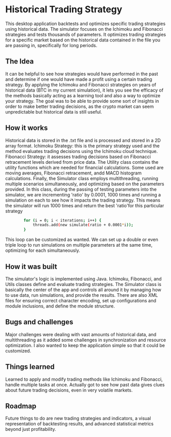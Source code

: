 # Historical Trading Strategy 
This desktop application backtests and optimizes specific trading strategies using historical data. The simulator focuses on the Ichimoku and Fibonacci strategies and tests thousands of parameters. It optimizes trading strategies for a specific market based on the historical data contained in the file you are passing in, specifically for long periods.

## The Idea
It can be helpful to see how strategies would have performed in the past and determine if one would have made a profit using a certain trading strategy. By applying the Ichimoku and Fibonacci strategies on years of historical data (BTC in my current simulation), it lets you see the efficacy of the methods basically acting as a learning tool and also a way to optimize your strategy. The goal was to be able to provide some sort of insights in order to make better trading decisions, as the crypto market can seem unpredictable but historical data is still useful.

## How it works
Historical data is stored in the .txt file and is processed and stored in a 2D array format. 
Ichimoku Strategy: this is the primary strategy used and the method evaluates trading decisions using the Ichimoku cloud technique.
Fibonacci Strategy: it assesses trading decisions based on Fibonacci retracement levels derived from price data.
The Utility class contains the utility functions which are needed for financial calculations. Some used are moving averages, Fibonacci retracement, andd MACD histogram calculations.
Finally, the Simulator class employs multithreading, running multiple scenarios simultaneously, and optimizing based on the parameters provided. In this class, during the passing of testing parameters into the simulator, we are incrementing 'ratio' by 0.0001, 1000 times and running a simulation on each to see how it impacts the trading strategy. This means the simulator will run 1000 times and return the best 'ratio'for this particular strategy
```sh
        for (i = 0; i < iterations; i++) {
            threads.add(new simulate(ratio + 0.0001*i));
        }
```
This loop can be customized as wanted. We can set up a double or even triple loop to run simulations on multiple parameters at the same time, optimizing for each simultaneously.

## How it was built
The simulator's logic is implemented using Java. Ichimoku, Fibonacci, and Utils classes define and evaluate trading strategies. The Simulator class is basically the center of the app and controls all around it by managing how to use data, run simulations, and provide the results. There are also XML files for ensuring correct character encoding, set up configurations and module inclusions, and define the module structure.

## Bugs and challenges
Major challenges were dealing with vast amounts of historical data, and multithreading as it added some challenges in synchronization and resource optimization. I also wanted to keep the application simple so that it could be customized.

## Things learned
 Learned to apply and modify trading methods like Ichimoku and Fibonacci, handle multiple tasks at once. Actually got to see how past data gives clues about future trading decisions, even in very volatile markets.

## Roadmap
Future things to do are new trading strategies and indicators, a visual representation of backtesting results, and advanced statistical metrics beyond just profitability.
